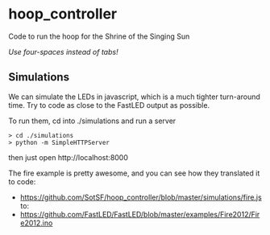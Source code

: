 # hoop_controller
Code to run the hoop for the Shrine of the Singing Sun

*Use four-spaces instead of tabs!*

## Simulations
We can simulate the LEDs in javascript, which is a much tighter turn-around time.
Try to code as close to the FastLED output as possible.

To run them, cd into ./simulations and run a server

```
> cd ./simulations
> python -m SimpleHTTPServer
```

then just open http://localhost:8000

The fire example is pretty awesome, and you can see how they translated it to code:

- https://github.com/SotSF/hoop_controller/blob/master/simulations/fire.js
to:
- https://github.com/FastLED/FastLED/blob/master/examples/Fire2012/Fire2012.ino
